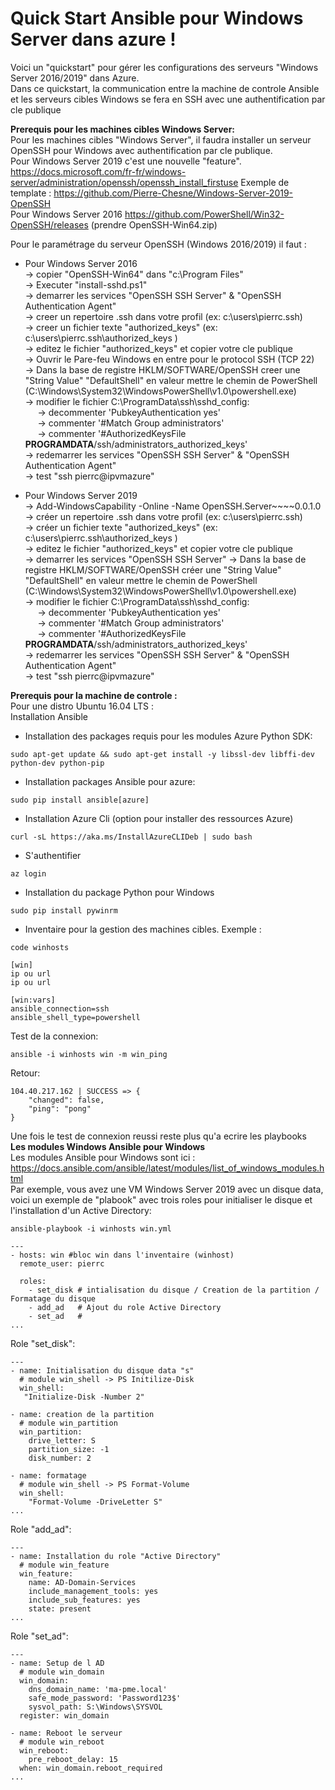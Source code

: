 # Quick Start Ansible pour Windows Server dans azure !

Voici un "quickstart" pour gérer les configurations des serveurs "Windows Server 2016/2019" dans Azure.<br/>
Dans ce quickstart, la communication entre la machine de controle Ansible et les serveurs cibles Windows se fera en SSH avec une authentification par cle publique<br/>

**Prerequis pour les machines cibles Windows Server:**<br/>
Pour les machines cibles "Windows Server", il faudra installer un serveur OpenSSH pour Windows avec authentification par cle publique.<br/>
Pour Windows Server 2019 c'est une nouvelle "feature". https://docs.microsoft.com/fr-fr/windows-server/administration/openssh/openssh_install_firstuse Exemple de template : https://github.com/Pierre-Chesne/Windows-Server-2019-OpenSSH <br/>
Pour Windows Server 2016 https://github.com/PowerShell/Win32-OpenSSH/releases (prendre OpenSSH-Win64.zip)<br/>

Pour le paramétrage du serveur OpenSSH (Windows 2016/2019) il faut :<br/>
- Pour Windows Server 2016 <br/>
 -> copier "OpenSSH-Win64" dans "c:\Program Files" <br/>
 -> Executer "install-sshd.ps1" <br/>
 -> demarrer les services "OpenSSH SSH Server" & "OpenSSH Authentication Agent" <br/>
 -> creer un repertoire .ssh dans votre profil (ex: c:\users\pierrc\.ssh) <br/>
 -> creer un fichier texte "authorized_keys" (ex: c:\users\pierrc\.ssh\authorized_keys )<br/>
 -> editez le fichier "authorized_keys" et copier votre cle publique <br/>
 -> Ouvrir le Pare-feu Windows en entre pour le protocol SSH (TCP 22) <br/>
 -> Dans la base de registre HKLM/SOFTWARE/OpenSSH creer une "String Value" "DefaultShell" en valeur mettre le chemin de PowerShell (C:\Windows\System32\WindowsPowerShell\v1.0\powershell.exe)<br/>
 -> modifier le fichier C:\ProgramData\ssh\sshd_config:<br/>
     &nbsp;&nbsp;&nbsp;&nbsp;&nbsp;-> decommenter 'PubkeyAuthentication yes'<br/>
     &nbsp;&nbsp;&nbsp;&nbsp;&nbsp;-> commenter '#Match Group administrators'<br/>
     &nbsp;&nbsp;&nbsp;&nbsp;&nbsp;-> commenter '#AuthorizedKeysFile __PROGRAMDATA__/ssh/administrators_authorized_keys'<br/>
 -> redemarrer les services "OpenSSH SSH Server" & "OpenSSH Authentication Agent" <br/>
 -> test "ssh pierrc@ipvmazure"

- Pour Windows Server 2019 <br/>
 -> Add-WindowsCapability -Online -Name OpenSSH.Server~~~~0.0.1.0<br/>
 -> créer un repertoire .ssh dans votre profil (ex: c:\users\pierrc\.ssh) <br/>
 -> créer un fichier texte "authorized_keys" (ex: c:\users\pierrc\.ssh\authorized_keys )<br/>
 -> editez le fichier "authorized_keys" et copier votre cle publique <br/>
 -> demarrer les services "OpenSSH SSH Server"
 -> Dans la base de registre HKLM/SOFTWARE/OpenSSH créer une "String Value" "DefaultShell" en valeur mettre le chemin de PowerShell (C:\Windows\System32\WindowsPowerShell\v1.0\powershell.exe)<br/>
 -> modifier le fichier C:\ProgramData\ssh\sshd_config:<br/>
     &nbsp;&nbsp;&nbsp;&nbsp;&nbsp;-> decommenter 'PubkeyAuthentication yes'<br/>
     &nbsp;&nbsp;&nbsp;&nbsp;&nbsp;-> commenter '#Match Group administrators'<br/>
     &nbsp;&nbsp;&nbsp;&nbsp;&nbsp;-> commenter '#AuthorizedKeysFile __PROGRAMDATA__/ssh/administrators_authorized_keys'<br/>
 -> redemarrer les services "OpenSSH SSH Server" & "OpenSSH Authentication Agent" <br/>
 -> test "ssh pierrc@ipvmazure"

**Prerequis pour la machine de controle :**<br/>
Pour une distro Ubuntu 16.04 LTS : <br/>
Installation Ansible <br/>
- Installation des packages requis pour les modules Azure Python SDK: <br/>
```
sudo apt-get update && sudo apt-get install -y libssl-dev libffi-dev python-dev python-pip
```
- Installation packages Ansible pour azure:
```
sudo pip install ansible[azure]
```
- Installation Azure Cli (option pour installer des ressources Azure) <br/>
```
curl -sL https://aka.ms/InstallAzureCLIDeb | sudo bash
```
- S'authentifier <br/>
```
az login
```
- Installation du package Python pour Windows <br/>
```
sudo pip install pywinrm
```
- Inventaire pour la gestion des machines cibles. Exemple : <br>
```
code winhosts
```
```
[win]
ip ou url
ip ou url

[win:vars]
ansible_connection=ssh
ansible_shell_type=powershell
```
Test de la connexion:<br/>
```
ansible -i winhosts win -m win_ping
```
Retour:<br/>
```
104.40.217.162 | SUCCESS => {
    "changed": false,
    "ping": "pong"
}
```
Une fois le test de connexion reussi reste plus qu'a ecrire les playbooks<br/>
**Les modules Windows Ansible pour Windows**<br/>
Les modules Ansible pour Windows sont ici : https://docs.ansible.com/ansible/latest/modules/list_of_windows_modules.html<br/>
Par exemple, vous avez une VM Windows Server 2019 avec un disque data, voici un exemple de "plabook" avec trois roles pour initialiser le disque et l'installation d'un Active Directory:<br/>

```
ansible-playbook -i winhosts win.yml
```
```
---
- hosts: win #bloc win dans l'inventaire (winhost)
  remote_user: pierrc
  
  roles:
    - set_disk # intialisation du disque / Creation de la partition / Formatage du disque
    - add_ad   # Ajout du role Active Directory
    - set_ad   #  
...
```
Role "set_disk":<br/>
```
---
- name: Initialisation du disque data "s"
  # module win_shell -> PS Initilize-Disk
  win_shell:
   "Initialize-Disk -Number 2"

- name: creation de la partition
  # module win_partition
  win_partition:
    drive_letter: S
    partition_size: -1
    disk_number: 2

- name: formatage
  # module win_shell -> PS Format-Volume
  win_shell:
    "Format-Volume -DriveLetter S"
...
```
Role "add_ad":<br/>
```
---
- name: Installation du role "Active Directory"
  # module win_feature
  win_feature:
    name: AD-Domain-Services
    include_management_tools: yes
    include_sub_features: yes
    state: present
...
```
Role "set_ad":<br/>
```
---
- name: Setup de l AD
  # module win_domain
  win_domain:
    dns_domain_name: 'ma-pme.local'
    safe_mode_password: 'Password123$'
    sysvol_path: S:\Windows\SYSVOL
  register: win_domain

- name: Reboot le serveur
  # module win_reboot
  win_reboot:
    pre_reboot_delay: 15
  when: win_domain.reboot_required
...
```



